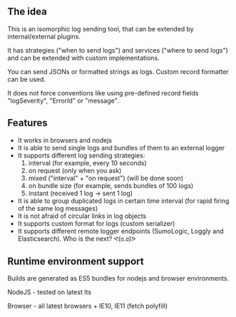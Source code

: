 ## The idea

This is an isomorphic log sending tool, that can be extended by internal/external plugins.

It has strategies ("when to send logs") and services ("where to send logs") and can be extended with custom implementations.

You can send JSONs or formatted strings as logs. Custom record formatter can be used.
 
It does not force conventions like using pre-defined record fields "logSeverity", "ErrorId" or "message".

## Features

* It works in browsers and nodejs
* It is able to send single logs and bundles of them to an external logger
* It supports different log sending strategies:
  1.  interval (for example, every 10 seconds)
  2.  on request (only when you ask)
  3.  mixed ("interval" + "on request") (will be done soon)
  4.  on bundle size (for example, sends bundles of 100 logs)
  5.  instant (received 1 log -> sent 1 log)
* It is able to group duplicated logs in certain time interval (for rapid firing of the same log messages)
* It is not afraid of circular links in log objects
* It supports custom format for logs (custom serializer)
* It supports different remote logger endpoints (SumoLogic, Loggly and Elasticsearch). Who is the next? ᕙ(ಠ.ಠ)ᕗ

## Runtime environment support

Builds are generated as ES5 bundles for nodejs and browser environments.

NodeJS - tested on latest lts

Browser - all latest browsers + IE10, IE11 (fetch polyfill)